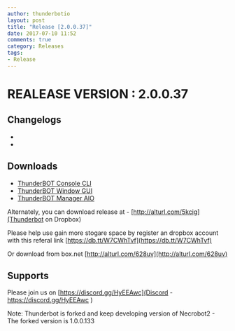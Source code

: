 ```yaml
---
author: thunderbotio
layout: post
title: "Release [2.0.0.37]"
date: 2017-07-10 11:52
comments: true
category: Releases
tags:
- Release
---
```


# REALEASE VERSION : 2.0.0.37

## Changelogs
- 
- 

## Downloads
- [ThunderBOT Console CLI](/releases/2.0.0.37/ThunderBOT.CLI.zip)
- [ThunderBOT Window GUI](/releases/2.0.0.37/ThunderBOT.Win.zip)
- [ThunderBOT Manager AIO](/releases/2.0.0.37/ThunderBOT.Manager.zip)

Alternately, you can download release at - [http://alturl.com/5kcig](Thunderbot on Dropbox)

Please help use gain more stogare space by register an dropbox account with this referal link [https://db.tt/W7CWhTvf](https://db.tt/W7CWhTvf)

Or download from box.net [http://alturl.com/628uv](http://alturl.com/628uv)

## Supports

Please join us on [https://discord.gg/HyEEAwc](Discord - https://discord.gg/HyEEAwc )

Note: Thunderbot is forked and keep developing version of Necrobot2 - The forked version is 1.0.0.133
